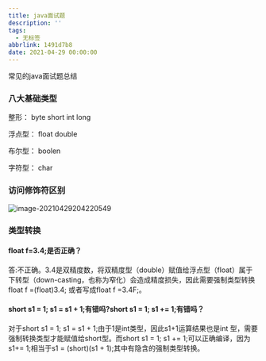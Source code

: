 ```yaml
---
title: java面试题
description: ''
tags:
  - 无标签
abbrlink: 1491d7b8
date: 2021-04-29 00:00:00
---
```



常见的java面试题总结



<!-- more -->



### 八大基础类型



整形： byte short int long



浮点型： float double



布尔型： boolen



字符型： char



### **访问修饰符**区别



![image-20210429204220549](C:\Users\10618\AppData\Roaming\Typora\typora-user-images\image-20210429204220549.png)



### 类型转换



#### **float f=3.4;是否正确？**



答:不正确。3.4是双精度数，将双精度型（double）赋值给浮点型（float）属于下转型（down-casting，也称为窄化）会造成精度损失，因此需要强制类型转换float f =(float)3.4; 或者写成float f =3.4F;。



#### **short s1 = 1; s1 = s1 + 1;有错吗?short s1 = 1; s1 += 1;有错吗？**



对于short s1 = 1; s1 = s1 + 1;由于1是int类型，因此s1+1运算结果也是int 型，需要强制转换类型才能赋值给short型。而short s1 = 1; s1 += 1;可以正确编译，因为s1+= 1;相当于s1 = (short)(s1 + 1);其中有隐含的强制类型转换。






